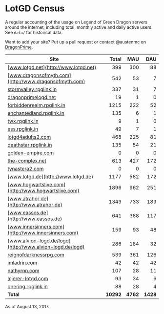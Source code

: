 # LotGD Census
A regular accounting of the usage on Legend of Green Dragon servers around the internet, including total, monthly active and daily active users. See `data/` for historical data.

Want to add your site? Put up a pull request or contact @austenmc on [DragonPrime](http://dragonprime.net).


Site | Total | MAU | DAU
--- | ---:| ---:| ---:
[www.lotgd.net](http://www.lotgd.net)|399|300|88
[www.dragonsofmyth.com](http://www.dragonsofmyth.com)|542|53|7
[stormvalley.rpglink.in](http://stormvalley.rpglink.in)|337|31|7
[dragonprimelogd.net](http://dragonprimelogd.net)|19|1|0
[forbiddenrealm.rpglink.in](http://forbiddenrealm.rpglink.in)|1215|222|52
[enchantedland.rpglink.in](http://enchantedland.rpglink.in)|135|6|1
[twx.rpglink.in](http://twx.rpglink.in)|9|1|0
[ess.rpglink.in](http://ess.rpglink.in)|49|7|1
[lotgd4adults2.com](http://lotgd4adults2.com)|468|225|81
[deathstar.rpglink.in](http://deathstar.rpglink.in)|135|54|21
[golden-empire.com](http://golden-empire.com)|0|0|0
[the-complex.net](http://the-complex.net)|613|427|172
[tynastera2.com](http://tynastera2.com)|0|0|0
[www.lotgd.de](http://www.lotgd.de)|1177|582|172
[www.hogwartslive.com](http://www.hogwartslive.com)|1896|962|251
[www.atrahor.de](http://www.atrahor.de)|1343|733|189
[www.eassos.de](http://www.eassos.de)|641|388|117
[www.innersinners.com](http://www.innersinners.com)|159|93|48
[www.alvion-logd.de/logd](http://www.alvion-logd.de/logd)|286|184|32
[reignofdarknessrpg.com](http://reignofdarknessrpg.com)|539|361|126
[imladrin.com](http://imladrin.com)|42|42|42
[nathyrnn.com](http://nathyrnn.com)|107|28|11
[aljerer-lotgd.com](http://aljerer-lotgd.com)|93|34|6
[onering.rpglink.in](http://onering.rpglink.in)|88|28|4
**Total**|**10292**|**4762**|**1428**

As of August 13, 2017.
